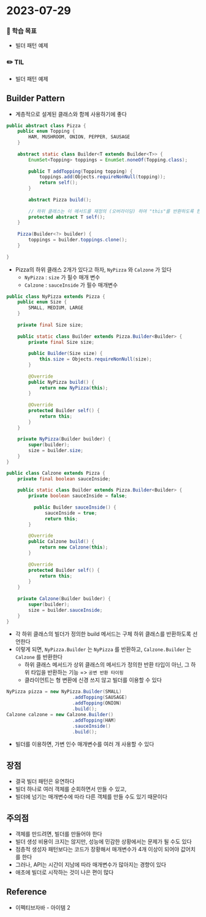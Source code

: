 # 2023-07-29
### 📌 학습 목표
- 빌더 패턴 예제

### ✏️ TIL
- 빌더 패턴 예제


## Builder Pattern
- 계층적으로 설계된 클래스와 함께 사용하기에 좋다

```java
public abstract class Pizza {
    public enum Topping {
        HAM, MUSHROOM, ONION, PEPPER, SAUSAGE
    }
    
    abstract static class Builder<T extends Builder<T>> {
        EnumSet<Topping> toppings = EnumSet.noneOf(Topping.class);
        
        public T addTopping(Topping topping) {
            toppings.add(Objects.requireNonNull(topping));
            return self();
        }
        
        abstract Pizza build();
        
        // 하위 클래스는 이 메서드를 재정의 (오버라이딩) 하여 "this"를 반환하도록 한다
        protected abstract T self();
    }
    
    Pizza(Builder<?> builder) {
        toppings = builder.toppings.clone();
    }
    
}
```

- Pizza의 하위 클래스 2개가 있다고 하자, `NyPizza` 와 `Calzone` 가 있다
	- `NyPizza` : `size` 가 필수 매개 변수
	- `Calzone` : `sauceInside` 가 필수 매개변수

```java
public class NyPizza extends Pizza {
    public enum Size {
        SMALL, MEDIUM, LARGE
    }
    
    private final Size size;
    
    public static class Builder extends Pizza.Builder<Builder> {
        private final Size size;
        
        public Builder(Size size) {
            this.size = Objects.requireNonNull(size);
        }
        
        @Override
        public NyPizza build() {
            return new NyPizza(this);
        }
        
        @Override
        protected Builder self() {
            return this;
        }
    }
    
    private NyPizza(Builder builder) {
        super(builder);
        size = builder.size;
    }
}
```

```java
public class Calzone extends Pizza {
    private final boolean sauceInside;
    
    public static class Builder extends Pizza.Builder<Builder> {
        private boolean sauceInside = false;
    
	  	  public Builder sauceInside() {
	  	      sauceInside = true;
	  	      return this;
        }
        
        @Override
        public Calzone build() {
            return new Calzone(this);
        }
        
        @Override
        protected Builder self() {
            return this;
        }
    }
    
    private Calzone(Builder builder) {
        super(builder);
        size = builder.sauceInside;
    }
}
```


- 각 하위 클래스의 빌더가 정의한 build 메서드는 구체 하위 클래스를 반환하도록 선언한다
- 이렇게 되면, `NyPizza.Builder` 는 `NyPizza` 를 반환하고, `Calzone.Builder` 는 `Calzone` 를 반환한다
	- 하위 클래스 메서드가 상위 클래스의 메서드가 정의한 반환 타입이 아닌, 그 하위 타입을 반환하는 기능 => `공변 반환 타이핑`
	- 클라이언트는 형 변환에 신경 쓰지 않고 빌더를 이용할 수 있다



```java
NyPizza pizza = new NyPizza.Builder(SMALL)
						.addTopping(SAUSAGE)
						.addTopping(ONION)
						.build();
Calzone calzone = new Calzone.Builder()
						.addTopping(HAM)
						.sauceInside()
						.build();
```
- 빌더를 이용하면, 가변 인수 매개변수를 여러 개 사용할 수 있다 

## 장점
- 결국 빌더 패턴은 유연하다
- 빌더 하나로 여러 객체를 순회하면서 만들 수 있고,
- 빌더에 넘기는 매개변수에 따라 다른 객체를 만들 수도 있기 때문이다

## 주의점
- 객체를 만드려면, 빌더를 만들어야 한다
- 빌더 생성 비용이 크지는 않지만, 성능에 민감한 상황에서는 문제가 될 수도 있다
- 점층적 생성자 패턴보다는 코드가 장황해서 매개변수가 4개 이상이 되어야 값어치를 한다
- 그러나, API는 시간이 지남에 따라 매개변수가 많아지는 경향이 있다
- 애초에 빌더로 시작하는 것이 나은 편이 많다


## Reference
- 이펙티브자바 - 아이템 2 
